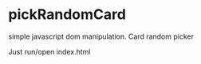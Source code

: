 # pickRandomCard
simple javascript dom manipulation. Card random picker 


Just run/open index.html
